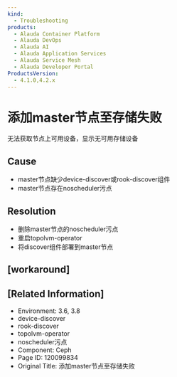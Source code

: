 ```yaml
---
kind:
  - Troubleshooting
products:
  - Alauda Container Platform
  - Alauda DevOps
  - Alauda AI
  - Alauda Application Services
  - Alauda Service Mesh
  - Alauda Developer Portal
ProductsVersion:
  - 4.1.0,4.2.x
---
```

<!-- A type of document that involves encountering a fault, diagnosing it, performing root cause analysis, and providing solutions. -->

# 添加master节点至存储失败

无法获取节点上可用设备，显示无可用存储设备

## Cause
- master节点缺少device-discover或rook-discover组件
- master节点存在noscheduler污点

## Resolution
- 删除master节点的noscheduler污点
- 重启topolvm-operator
- 将discover组件部署到master节点

## [workaround]

## [Related Information]
- Environment: 3.6, 3.8
- device-discover
- rook-discover
- topolvm-operator
- noscheduler污点
- Component: Ceph
- Page ID: 120099834
- Original Title: 添加master节点至存储失败
